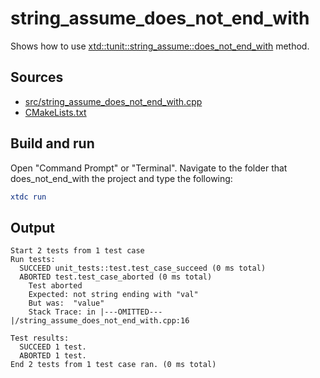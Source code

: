 # string_assume_does_not_end_with

Shows how to use [xtd::tunit::string_assume::does_not_end_with](https://gammasoft71.github.io/xtd/reference_guides/latest/classxtd_1_1tunit_1_1string__assume.html#a3b553b206df8cfb0684898713b569141) method.

## Sources

* [src/string_assume_does_not_end_with.cpp](src/string_assume_does_not_end_with.cpp)
* [CMakeLists.txt](CMakeLists.txt)

## Build and run

Open "Command Prompt" or "Terminal". Navigate to the folder that does_not_end_with the project and type the following:

```cmake
xtdc run
```

## Output

```
Start 2 tests from 1 test case
Run tests:
  SUCCEED unit_tests::test.test_case_succeed (0 ms total)
  ABORTED test.test_case_aborted (0 ms total)
    Test aborted
    Expected: not string ending with "val"
    But was:  "value"
    Stack Trace: in |---OMITTED---|/string_assume_does_not_end_with.cpp:16

Test results:
  SUCCEED 1 test.
  ABORTED 1 test.
End 2 tests from 1 test case ran. (0 ms total)
```
